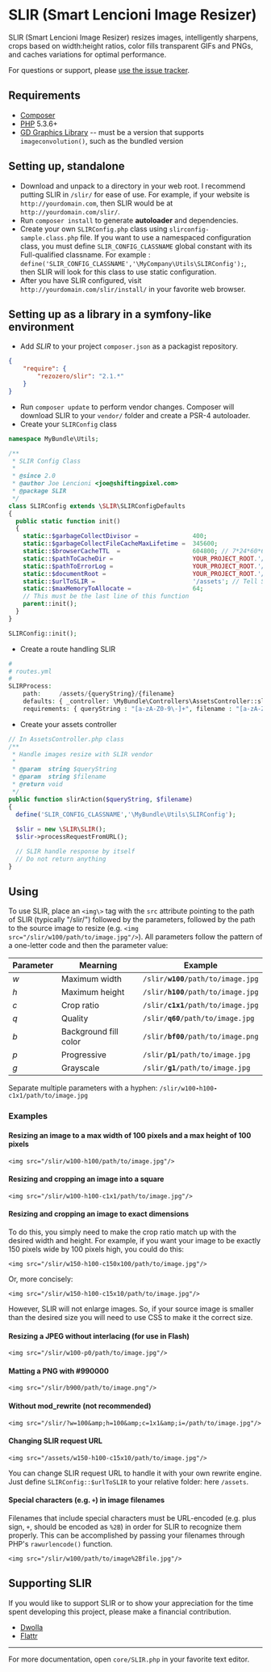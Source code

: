 # SLIR (Smart Lencioni Image Resizer)

SLIR (Smart Lencioni Image Resizer) resizes images, intelligently sharpens, crops based on width:height ratios, color fills transparent GIFs and PNGs, and caches variations for optimal performance.

For questions or support, please [use the issue tracker](https://github.com/lencioni/SLIR/issues).

## Requirements

* [Composer](https://getcomposer.org)
* [PHP](http://php.net) 5.3.6+
* [GD Graphics Library](http://php.net/manual/en/book.image.php) -- must be a version that supports `imageconvolution()`, such as the bundled version

## Setting up, standalone

* Download and unpack to a directory in your web root. I recommend putting SLIR in `/slir/` for ease of use. For example, if your website is `http://yourdomain.com`, then SLIR would be at `http://yourdomain.com/slir/`.
* Run `composer install` to generate **autoloader** and dependencies.
* Create your own `SLIRConfig.php` class using `slirconfig-sample.class.php` file. If you want to use a namespaced configuration class, you must define `SLIR_CONFIG_CLASSNAME` global constant with its Full-qualified classname. For example : `define('SLIR_CONFIG_CLASSNAME','\MyCompany\Utils\SLIRConfig');`, then SLIR will look for this class to use static configuration.
* After you have SLIR configured, visit `http://yourdomain.com/slir/install/` in your favorite web browser.

## Setting up as a library in a symfony-like environment

* Add *SLIR* to your project `composer.json` as a packagist repository. 

```json
{
    "require": {
        "rezozero/slir": "2.1.*"
    }
}
```

* Run `composer update` to perform vendor changes. Composer will download SLIR to your `vendor/` folder and create a PSR-4 autoloader.
* Create your `SLIRConfig` class

```php
namespace MyBundle\Utils;

/**
 * SLIR Config Class
 *
 * @since 2.0
 * @author Joe Lencioni <joe@shiftingpixel.com>
 * @package SLIR
 */
class SLIRConfig extends \SLIR\SLIRConfigDefaults
{
  public static function init()
  {
    static::$garbageCollectDivisor =               400;
    static::$garbageCollectFileCacheMaxLifetime =  345600;
    static::$browserCacheTTL  =                    604800; // 7*24*60*60
    static::$pathToCacheDir =                      YOUR_PROJECT_ROOT.'/cache';
    static::$pathToErrorLog =                      YOUR_PROJECT_ROOT.'/files/slir-error-log';
    static::$documentRoot =                        YOUR_PROJECT_ROOT.'/files';
    static::$urlToSLIR =                           '/assets'; // Tell SLIR to listen after "/assets" route
    static::$maxMemoryToAllocate =                 64;
    // This must be the last line of this function
    parent::init();
  }
}

SLIRConfig::init();
```

* Create a route handling SLIR

```php
#
# routes.yml
# 
SLIRProcess:
    path:     /assets/{queryString}/{filename}
    defaults: { _controller: \MyBundle\Controllers\AssetsController::slirAction }
    requirements: { queryString : "[a-zA-Z0-9\-]+", filename : "[a-zA-Z0-9\-_\.\/]+" }
```

* Create your assets controller

```php
// In AssetsController.php class
/**
 * Handle images resize with SLIR vendor
 * 
 * @param  string $queryString
 * @param  string $filename
 * @return void
 */
public function slirAction($queryString, $filename)
{
  define('SLIR_CONFIG_CLASSNAME','\MyBundle\Utils\SLIRConfig');
  
  $slir = new \SLIR\SLIR();
  $slir->processRequestFromURL();

  // SLIR handle response by itself
  // Do not return anything
}
```

## Using

To use SLIR, place an `<img\>` tag with the `src` attribute pointing to the path of SLIR (typically "/slir/") followed by the parameters, followed by the path to the source image to resize (e.g. `<img src="/slir/w100/path/to/image.jpg"/>`). All parameters follow the pattern of a one-letter code and then the parameter value:

<table>
  <thead>
    <tr>
      <th>Parameter</th>
      <th>Mearning</th>
      <th>Example</th>
    </tr>
  </thead>
  <tbody>
    <tr>
      <td><var>w</var></td>
      <td>Maximum width</td>
      <td><code>/slir/<strong>w100</strong>/path/to/image.jpg</code></td>
    </tr>
    <tr>
      <td><var>h</var></td>
      <td>Maximum height</td>
      <td><code>/slir/<strong>h100</strong>/path/to/image.jpg</code></td>
    </tr>
    <tr>
      <td><var>c</var></td>
      <td>Crop ratio</td>
      <td><code>/slir/<strong>c1x1</strong>/path/to/image.jpg</code></td>
    </tr>
    <tr>
      <td><var>q</var></td>
      <td>Quality</td>
      <td><code>/slir/<strong>q60</strong>/path/to/image.jpg</code></td>
    </tr>
    <tr>
      <td><var>b</var></td>
      <td>Background fill color</td>
      <td><code>/slir/<strong>bf00</strong>/path/to/image.png</code></td>
    </tr>
    <tr>
      <td><var>p</var></td>
      <td>Progressive</td>
      <td><code>/slir/<strong>p1</strong>/path/to/image.jpg</code></td>
    </tr>
    <tr>
      <td><var>g</var></td>
      <td>Grayscale</td>
      <td><code>/slir/<strong>g1</strong>/path/to/image.jpg</code></td>
    </tr>
  </tbody>
</table>

Separate multiple parameters with a hyphen: <code>/slir/w100<strong>-</strong>h100<strong>-</strong>c1x1/path/to/image.jpg</code>

### Examples

#### Resizing an image to a max width of 100 pixels and a max height of 100 pixels

    <img src="/slir/w100-h100/path/to/image.jpg"/>

#### Resizing and cropping an image into a square

    <img src="/slir/w100-h100-c1x1/path/to/image.jpg"/>

#### Resizing and cropping an image to exact dimensions

To do this, you simply need to make the crop ratio match up with the desired width and height. For example, if you want your image to be exactly 150 pixels wide by 100 pixels high, you could do this:

    <img src="/slir/w150-h100-c150x100/path/to/image.jpg"/>

Or, more concisely:

    <img src="/slir/w150-h100-c15x10/path/to/image.jpg"/>

However, SLIR will not enlarge images. So, if your source image is smaller than the desired size you will need to use CSS to make it the correct size.

#### Resizing a JPEG without interlacing (for use in Flash)

    <img src="/slir/w100-p0/path/to/image.jpg"/>

#### Matting a PNG with #990000

    <img src="/slir/b900/path/to/image.png"/>

#### Without mod_rewrite (not recommended)

    <img src="/slir/?w=100&amp;h=100&amp;c=1x1&amp;i=/path/to/image.jpg"/>

#### Changing SLIR request URL

    <img src="/assets/w150-h100-c15x10/path/to/image.jpg"/>

You can change SLIR request URL to handle it with your own rewrite engine. Just define `SLIRConfig::$urlToSLIR` to your relative folder: here `/assets`.

#### Special characters (e.g. `+`) in image filenames

Filenames that include special characters must be URL-encoded (e.g. plus sign, `+`, should be encoded as `%2B`) in order for SLIR to recognize them properly. This can be accomplished by passing your filenames through PHP's `rawurlencode()` function.

    <img src="/slir/w100/path/to/image%2Bfile.jpg"/>

## Supporting SLIR

If you would like to support SLIR or to show your appreciation for the time spent developing this project, please make a financial contribution.

* [Dwolla](https://www.dwolla.com/hub/lencioni)
* [Flattr](http://flattr.com/thing/178729/Smart-Lencioni-Image-Resizer-SLIR)

***

For more documentation, open `core/SLIR.php` in your favorite text editor.